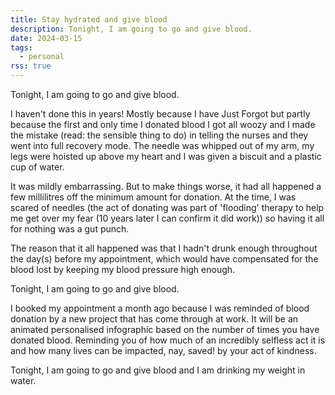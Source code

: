 ```yaml
---
title: Stay hydrated and give blood
description: Tonight, I am going to go and give blood.
date: 2024-03-15
tags:
  - personal
rss: true
---
```


Tonight, I am going to go and give blood.

I haven't done this in years! Mostly because I have Just Forgot but partly because the first and only time I donated blood I got all woozy and I made the mistake (read: the sensible thing to do) in telling the nurses and they went into full recovery mode. The needle was whipped out of my arm, my legs were hoisted up above my heart and I was given a biscuit and a plastic cup of water.

It was mildly embarrassing. But to make things worse, it had all happened a few millilitres off the minimum amount for donation. At the time, I was scared of needles (the act of donating was part of 'flooding' therapy to help me get over my fear (10 years later I can confirm it did work)) so having it all for nothing was a gut punch.

The reason that it all happened was that I hadn't drunk enough throughout the day(s) before my appointment, which would have compensated for the blood lost by keeping my blood pressure high enough.

Tonight, I am going to go and give blood.

I booked my appointment a month ago because I was reminded of blood donation by a new project that has come through at work. It will be an animated personalised infographic based on the number of times you have donated blood. Reminding you of how much of an incredibly selfless act it is and how many lives can be impacted, nay, saved! by your act of kindness.

Tonight, I am going to go and give blood and I am drinking my weight in water.